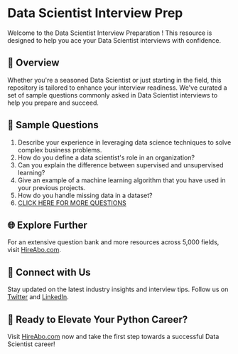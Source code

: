 # Data Scientist Interview Prep

Welcome to the Data Scientist Interview Preparation ! This resource is designed to help you ace your Data Scientist interviews with confidence.

## 🚀 Overview

Whether you're a seasoned Data Scientist or just starting in the field, this repository is tailored to enhance your interview readiness. We've curated a set of sample questions commonly asked in Data Scientist interviews to help you prepare and succeed.

## 📝 Sample Questions

1. Describe your experience in leveraging data science techniques to solve complex business problems.
2. How do you define a data scientist's role in an organization?
3. Can you explain the difference between supervised and unsupervised learning?
4. Give an example of a machine learning algorithm that you have used in your previous projects.
5. How do you handle missing data in a dataset?
6. [CLICK HERE FOR MORE QUESTIONS](https://hireabo.com/job/0_3_0/Data%20Scientist)

## 🌐 Explore Further

For an extensive question bank and more resources across 5,000 fields, visit [HireAbo.com](https://www.hireabo.com).

## 📱 Connect with Us

Stay updated on the latest industry insights and interview tips. Follow us on [Twitter](https://twitter.com/hireabo) and [LinkedIn](https://www.linkedin.com/in/hire-abo-3609972a8/).

## 🚀 Ready to Elevate Your Python Career?

Visit [HireAbo.com](https://www.hireabo.com) now and take the first step towards a successful Data Scientist career!